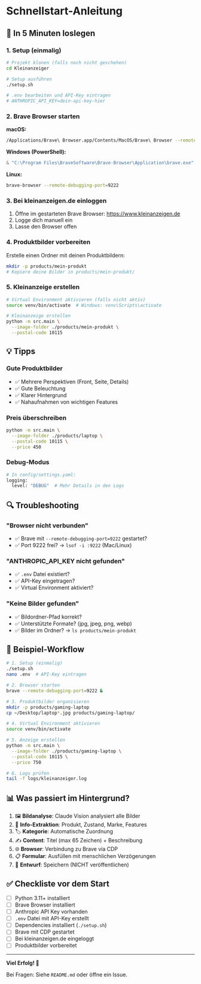 # Schnellstart-Anleitung

## 🚀 In 5 Minuten loslegen

### 1. Setup (einmalig)

```bash
# Projekt klonen (falls noch nicht geschehen)
cd Kleinanzeiger

# Setup ausführen
./setup.sh

# .env bearbeiten und API-Key eintragen
# ANTHROPIC_API_KEY=dein-api-key-hier
```

### 2. Brave Browser starten

**macOS:**
```bash
/Applications/Brave\ Browser.app/Contents/MacOS/Brave\ Browser --remote-debugging-port=9222
```

**Windows (PowerShell):**
```powershell
& "C:\Program Files\BraveSoftware\Brave-Browser\Application\brave.exe" --remote-debugging-port=9222
```

**Linux:**
```bash
brave-browser --remote-debugging-port=9222
```

### 3. Bei kleinanzeigen.de einloggen

1. Öffne im gestarteten Brave Browser: https://www.kleinanzeigen.de
2. Logge dich manuell ein
3. Lasse den Browser offen

### 4. Produktbilder vorbereiten

Erstelle einen Ordner mit deinen Produktbildern:

```bash
mkdir -p products/mein-produkt
# Kopiere deine Bilder in products/mein-produkt/
```

### 5. Kleinanzeige erstellen

```bash
# Virtual Environment aktivieren (falls nicht aktiv)
source venv/bin/activate  # Windows: venv\Scripts\activate

# Kleinanzeige erstellen
python -m src.main \
  --image-folder ./products/mein-produkt \
  --postal-code 10115
```

## 💡 Tipps

### Gute Produktbilder
- ✅ Mehrere Perspektiven (Front, Seite, Details)
- ✅ Gute Beleuchtung
- ✅ Klarer Hintergrund
- ✅ Nahaufnahmen von wichtigen Features

### Preis überschreiben
```bash
python -m src.main \
  --image-folder ./products/laptop \
  --postal-code 10115 \
  --price 450
```

### Debug-Modus
```bash
# In config/settings.yaml:
logging:
  level: "DEBUG"  # Mehr Details in den Logs
```

## 🔍 Troubleshooting

### "Browser nicht verbunden"
- ✅ Brave mit `--remote-debugging-port=9222` gestartet?
- ✅ Port 9222 frei? → `lsof -i :9222` (Mac/Linux)

### "ANTHROPIC_API_KEY nicht gefunden"
- ✅ `.env` Datei existiert?
- ✅ API-Key eingetragen?
- ✅ Virtual Environment aktiviert?

### "Keine Bilder gefunden"
- ✅ Bildordner-Pfad korrekt?
- ✅ Unterstützte Formate? (jpg, jpeg, png, webp)
- ✅ Bilder im Ordner? → `ls products/mein-produkt`

## 📂 Beispiel-Workflow

```bash
# 1. Setup (einmalig)
./setup.sh
nano .env  # API-Key eintragen

# 2. Browser starten
brave --remote-debugging-port=9222 &

# 3. Produktbilder organisieren
mkdir -p products/gaming-laptop
cp ~/Desktop/laptop*.jpg products/gaming-laptop/

# 4. Virtual Environment aktivieren
source venv/bin/activate

# 5. Anzeige erstellen
python -m src.main \
  --image-folder ./products/gaming-laptop \
  --postal-code 10115 \
  --price 750

# 6. Logs prüfen
tail -f logs/kleinanzeiger.log
```

## 📊 Was passiert im Hintergrund?

1. 🖼️ **Bildanalyse**: Claude Vision analysiert alle Bilder
2. 📝 **Info-Extraktion**: Produkt, Zustand, Marke, Features
3. 🏷️ **Kategorie**: Automatische Zuordnung
4. ✍️ **Content**: Titel (max 65 Zeichen) + Beschreibung
5. 🌐 **Browser**: Verbindung zu Brave via CDP
6. 📋 **Formular**: Ausfüllen mit menschlichen Verzögerungen
7. 💾 **Entwurf**: Speichern (NICHT veröffentlichen)

## ✅ Checkliste vor dem Start

- [ ] Python 3.11+ installiert
- [ ] Brave Browser installiert
- [ ] Anthropic API Key vorhanden
- [ ] `.env` Datei mit API-Key erstellt
- [ ] Dependencies installiert (`./setup.sh`)
- [ ] Brave mit CDP gestartet
- [ ] Bei kleinanzeigen.de eingeloggt
- [ ] Produktbilder vorbereitet

---

**Viel Erfolg! 🎉**

Bei Fragen: Siehe `README.md` oder öffne ein Issue.
